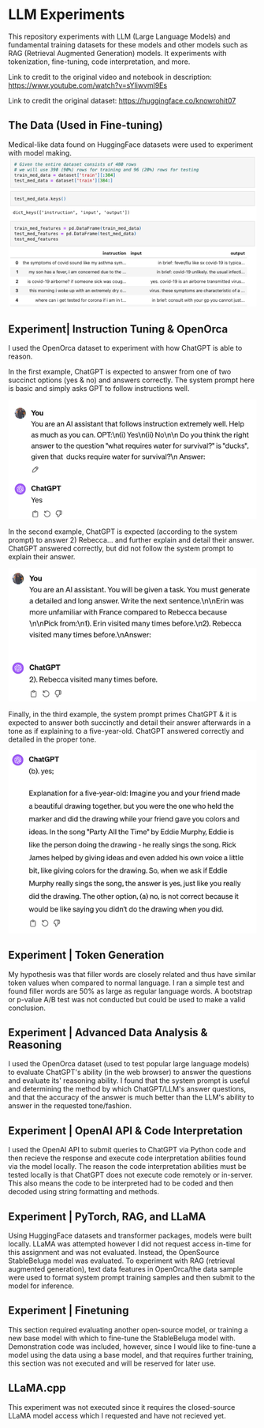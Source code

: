 # LLM Experiments
This repository experiments with LLM (Large Language Models) and fundamental training datasets for these models and other models such as RAG (Retrieval Augmented Generation) models. It experiments with tokenization, fine-tuning, code interpretation, and more. 

Link to credit to the original video and notebook in description: https://www.youtube.com/watch?v=sYliwvml9Es

Link to credit the original dataset: https://huggingface.co/knowrohit07

## The Data (Used in Fine-tuning)
Medical-like data found on HuggingFace datasets were used to experiment with model making.
![alt text](images/data_sample.png)

## Experiment| Instruction Tuning & OpenOrca

I used the OpenOrca dataset to experiment with how ChatGPT is able to reason. 

In the first example, ChatGPT is expected to answer from one of two succinct options (yes & no) and answers correctly. The system prompt here is basic and simply asks GPT to follow instructions well.

![alt text](images/prompt_test_1.png)

In the second example, ChatGPT is expected (according to the system prompt) to answer 2) Rebecca... and further explain and detail their answer. ChatGPT answered correctly, but did not follow the system prompt to explain their answer.

![alt text](images/prompt_test_2.png)

Finally, in the third example, the system prompt primes ChatGPT & it is expected to answer both succinctly and detail their answer afterwards in a tone as if explaining to a five-year-old. ChatGPT answered correctly and detailed in the proper tone.

![alt text](images/prompt_test_3.png)


## Experiment | Token Generation
My hypothesis was that filler words are closely related and thus have similar token values when compared to normal language. I ran a simple test and found filler words are 50% as large as regular language words. A bootstrap or p-value A/B test was not conducted but could be used to make a valid conclusion.

## Experiment | Advanced Data Analysis & Reasoning
I used the OpenOrca dataset (used to test popular large language models) to evaluate ChatGPT's ability (in the web browser) to answer the questions and evaluate its' reasoning ability. I found that the system prompt is useful and determining the method by which ChatGPT/LLM's answer questions, and that the accuracy of the answer is much better than the LLM's ability to answer in the requested tone/fashion.

## Experiment | OpenAI API & Code Interpretation
I used the OpenAI API to submit queries to ChatGPT via Python code and then recieve the response and execute code interpretation abilities found via the model locally. The reason the code interpretation abilities must be tested locally is that ChatGPT does not execute code remotely or in-server. This also means the code to be interpreted had to be coded and then decoded using string formatting and methods.

## Experiment | PyTorch, RAG, and LLaMA
Using HuggingFace datasets and transformer packages, models were built locally. LLaMA was attempted however I did not request access in-time for this assignment and was not evaluated. Instead, the OpenSource StableBeluga model was evaluated. To experiment with RAG (retrieval augmented generation), text data features in OpenOrca/the data sample were used to format system prompt training samples and then submit to the model for inference.

## Experiment | Finetuning
This section required evaluating another open-source model, or training a new base model with which to fine-tune the StableBeluga model with. Demonstration code was included, however, since I would like to fine-tune a model using the data using a base model, and that requires further training, this section was not executed and will be reserved for later use.

## LLaMA.cpp
This experiment was not executed since it requires the closed-source LLaMA model access which I requested and have not recieved yet.
